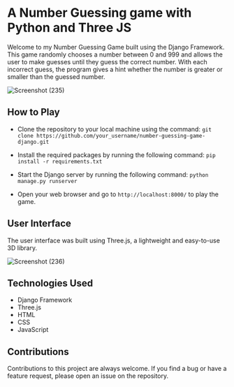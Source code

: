 A Number Guessing game with Python and Three JS
===========================================

Welcome to my Number Guessing Game built using the Django Framework. This game randomly chooses a number between 0 and 999 and allows the user to make guesses until they guess the correct number. With each incorrect guess, the program gives a hint whether the number is greater or smaller than the guessed number. 

![Screenshot (235)](https://github.com/DonGuillotine/django-3js-game/assets/89584431/e2fc829e-e20d-4d61-9b95-cc445283d261)

How to Play
-----------

-   Clone the repository to your local machine using the command: `git clone https://github.com/your_username/number-guessing-game-django.git`

-   Install the required packages by running the following command: `pip install -r requirements.txt`

-   Start the Django server by running the following command: `python manage.py runserver`

-   Open your web browser and go to `http://localhost:8000/` to play the game.


User Interface
--------------

The user interface was built using Three.js, a lightweight and easy-to-use 3D library.

![Screenshot (236)](https://github.com/DonGuillotine/django-3js-game/assets/89584431/515859ce-b927-49df-8d12-de26d52e28f7)


Technologies Used
-----------------

-   Django Framework
-   Three.js
-   HTML
-   CSS
-   JavaScript

Contributions
-------------
Contributions to this project are always welcome. If you find a bug or have a feature request, please open an issue on the repository.
